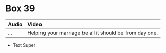 # Box 39

| Audio | Video |
|:---|:---|
| ... | Helping your marriage be all it should be from day one. |

* Text Super